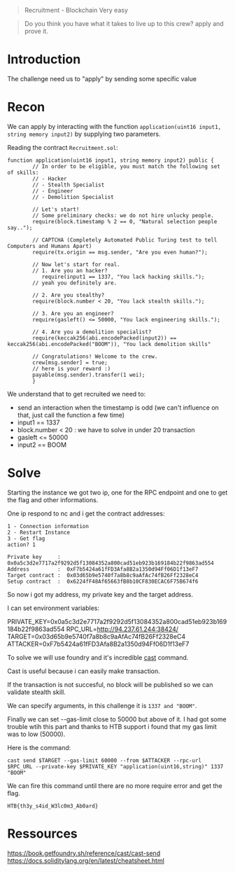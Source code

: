 > Recruitment - Blockchain
> Very easy

>Do you think you have what it takes to live up to this crew? apply and prove it.

# Introduction

The challenge need us to "apply" by sending some specific value

# Recon

We can apply by interacting with the function `application(uint16 input1, string memory input2)` by supplying two parameters.

Reading the contract `Recruitment.sol`: 

```
function application(uint16 input1, string memory input2) public {
        // In order to be eligible, you must match the following set of skills:
        // - Hacker
        // - Stealth Specialist
        // - Engineer
        // - Demolition Specialist

        // Let's start!
        // Some preliminary checks: we do not hire unlucky people.
        require(block.timestamp % 2 == 0, "Natural selection people say..");

        // CAPTCHA (Completely Automated Public Turing test to tell Computers and Humans Apart)
        require(tx.origin == msg.sender, "Are you even human?");

        // Now let's start for real.
        // 1. Are you an hacker?
           require(input1 == 1337, "You lack hacking skills.");
        // yeah you definitely are.

        // 2. Are you stealthy?
        require(block.number < 20, "You lack stealth skills.");

        // 3. Are you an engineer?
        require(gasleft() <= 50000, "You lack engineering skills.");

        // 4. Are you a demolition specialist?
        require(keccak256(abi.encodePacked(input2)) == keccak256(abi.encodePacked("BOOM")), "You lack demolition skills"

        // Congratulations! Welcome to the crew.
        crew[msg.sender] = true;
        // here is your reward :)
        payable(msg.sender).transfer(1 wei);
        }
```

We understand that to get recruited we need to:

- send an interaction when the timestamp is odd (we can't influence on that, just call the function a few time)
- input1 == 1337
- block.number < 20 : we have to solve in under 20 transaction
- gasleft <= 50000 
- input2 == BOOM

# Solve

Starting the instance we got two ip, one for the RPC endpoint and one to get the flag and other informations.

One ip respond to nc and i get the contract addresses:

```
1 - Connection information
2 - Restart Instance
3 - Get flag
action? 1

Private key     :  0x0a5c3d2e7717a2f9292d5f13084352a800cad51eb923b169184b22f9863ad554
Address         :  0xF7b5424a61fFD3Afa8B2a1350d94Ff06D1f13eF7
Target contract :  0x03d65b9e5740f7a8b8c9aAfAc74fB26Ff2328eC4
Setup contract  :  0x6224fF48Af65663fB8b10CF830ECAC6F75B674f6

```

So now i got my address, my private key and the target address.

I can set environment variables:

PRIVATE_KEY=0x0a5c3d2e7717a2f9292d5f13084352a800cad51eb923b169184b22f9863ad554
RPC_URL=http://94.237.61.244:38424/
TARGET=0x03d65b9e5740f7a8b8c9aAfAc74fB26Ff2328eC4
ATTACKER=0xF7b5424a61fFD3Afa8B2a1350d94Ff06D1f13eF7

To solve we will use foundry and it's incredible [cast](https://book.getfoundry.sh/reference/cli/cast) command.

Cast is useful because i can easily make transaction.

If the transaction is not succesful, no block will be published so we can validate stealth skill.

We can specify arguments, in this challenge it is `1337 and "BOOM"`.

Finally we can set --gas-limit close to 50000 but above of it. I had got some trouble wtih this part and thanks to HTB support i found that my gas limit was to low (50000).

Here is the command:

`cast send $TARGET --gas-limit 60000 --from $ATTACKER --rpc-url $RPC_URL --private-key $PRIVATE_KEY "application(uint16,string)" 1337 "BOOM"`

We can fire this command until there are no more require error and get the flag.


`HTB{th3y_s4id_W3lc0m3_Ab0ard}`

# Ressources

https://book.getfoundry.sh/reference/cast/cast-send
https://docs.soliditylang.org/en/latest/cheatsheet.html
